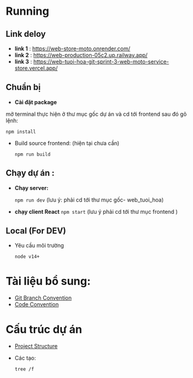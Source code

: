 # Running
## Link deloy
* <b>link 1</b> : <a href="https://web-store-moto.onrender.com/"> https://web-store-moto.onrender.com/</a>
* <b>link 2</b> : <a href="https://web-production-05c2.up.railway.app/"> https://web-production-05c2.up.railway.app/</a>
* <b>link 3</b> : <a href="https://web-tuoi-hoa-git-sprint-3-web-moto-service-store.vercel.app/"> https://web-tuoi-hoa-git-sprint-3-web-moto-service-store.vercel.app/</a>
## Chuẩn bị

- <b>Cài đặt package </b>

 mở terminal thực hiện ở thư mục gốc dự án và cd tới frontend sau đó gõ lệnh: 
  ``` 
  npm install
  ```

- Build source frontend: (hiện tại chưa cần)

  ```
  npm run build
  ```
## Chạy dự án : 
- <b>Chạy server:</b>
    
    <code>npm run dev</code> (lưu ý: phải cd tới thư mục gốc- web_tuoi_hoa)
    <br>
- <b>chạy client React</b>
    <code>npm start</code> (lưu ý phải cd tới thư mục frontend )
## Local (For DEV)

- Yêu cầu môi trường

  ```
  node v14+
  ```

# Tài liệu bổ sung:

- [Git Branch Convention](./docs/git-branch-convention.md)
- [Code Convention](./docs/code-convention.md)

# Cấu trúc dự án

- [Project Structure](./docs/project-structure.md)
- Các tạo:

  ```
  tree /f
  ```
